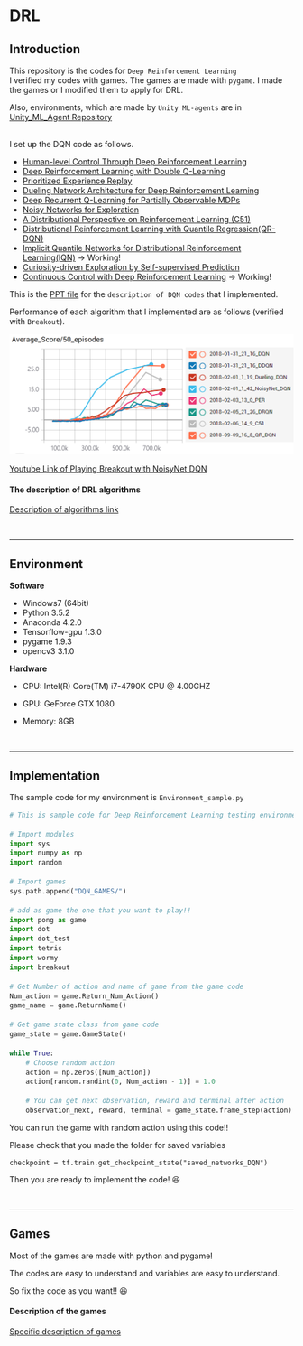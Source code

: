 # DRL

## Introduction
This repository is the codes for `Deep Reinforcement Learning`
<br> I verified my codes with games. The games are made with `pygame`. I made the games or I modified them to apply for DRL. 

Also, environments, which are made by `Unity ML-agents` are in  [Unity_ML_Agent Repository](https://github.com/Kyushik/Unity_ML_Agent)

<br> I set up the DQN code as follows. 

* [Human-level Control Through Deep Reinforcement Learning](https://storage.googleapis.com/deepmind-media/dqn/DQNNaturePaper.pdf)
* [Deep Reinforcement Learning with Double Q-Learning](https://arxiv.org/abs/1509.06461)
* [Prioritized Experience Replay](https://arxiv.org/abs/1511.05952) 
* [Dueling Network Architecture for Deep Reinforcement Learning](https://arxiv.org/abs/1511.06581)
* [Deep Recurrent Q-Learning for Partially Observable MDPs](https://arxiv.org/abs/1507.06527) 
* [Noisy Networks for Exploration](https://arxiv.org/abs/1706.10295) 
* [A Distributional Perspective on Reinforcement Learning (C51)](https://arxiv.org/abs/1707.06887) 
* [Distributional Reinforcement Learning with Quantile Regression(QR-DQN)](https://arxiv.org/abs/1710.10044)
* [Implicit Quantile Networks for Distributional Reinforcement Learning(IQN)](https://arxiv.org/abs/1806.06923) -> Working!
* [Curiosity-driven Exploration by Self-supervised Prediction](https://arxiv.org/abs/1705.05363)
* [Continuous Control with Deep Reinforcement Learning](https://arxiv.org/abs/1509.02971)  -> Working! 



This is the [PPT file](https://www.dropbox.com/s/0o72oqe7f5kip4z/DQN.pdf?dl=0) for the `description of DQN codes` that I implemented. 



Performance of each algorithm that I implemented are as follows (verified with `Breakout`).  

![Performance](./Image/Performance.png)

[Youtube Link of Playing Breakout with NoisyNet DQN](https://youtu.be/h8UtVZ5XCtY)



#### The description of DRL algorithms

[Description of algorithms link](https://github.com/Kyushik/DRL/blob/master/README_Algorithms.md)

<br>

---
## Environment
**Software**
* Windows7 (64bit)
* Python 3.5.2
* Anaconda 4.2.0
* Tensorflow-gpu 1.3.0
* pygame 1.9.3
* opencv3 3.1.0

**Hardware**
* CPU: Intel(R) Core(TM) i7-4790K CPU @ 4.00GHZ

* GPU: GeForce GTX 1080

* Memory: 8GB

  <br>

---
## Implementation
The sample code for my environment is `Environment_sample.py`

```python
# This is sample code for Deep Reinforcement Learning testing environment 

# Import modules
import sys 
import numpy as np
import random

# Import games
sys.path.append("DQN_GAMES/")

# add as game the one that you want to play!! 
import pong as game
import dot  
import dot_test  
import tetris  
import wormy
import breakout

# Get Number of action and name of game from the game code
Num_action = game.Return_Num_Action()
game_name = game.ReturnName()

# Get game state class from game code
game_state = game.GameState()

while True:
    # Choose random action
    action = np.zeros([Num_action])
    action[random.randint(0, Num_action - 1)] = 1.0

    # You can get next observation, reward and terminal after action
    observation_next, reward, terminal = game_state.frame_step(action)
```

You can run the game with random action using this code!! 



Please check that you made the folder for saved variables

```
checkpoint = tf.train.get_checkpoint_state("saved_networks_DQN")
```

Then you are ready to implement the code! :laughing:

<br>

---
## Games 
Most of the games are made with python and pygame! 

The codes are easy to understand and variables are easy to understand. 

So fix the code as you want!! :laughing: 



#### Description of the games

[Specific description of games](https://github.com/Kyushik/DRL/blob/master/README_Games.md)